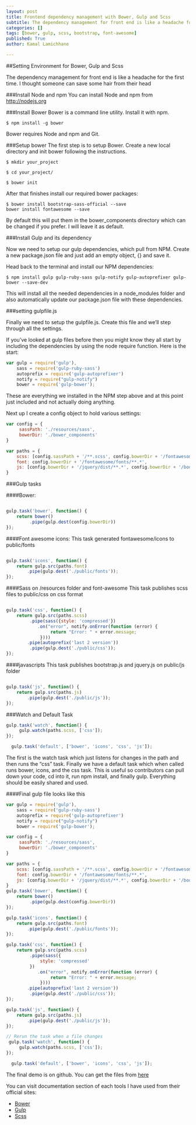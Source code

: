```yaml
---
layout: post
title: Frontend dependency management with Bower, Gulp and Scss
subtitle: The dependency management for front end is like a headache for the first time. I thought someone can save some hair from their head
categories: []
tags: [bower, gulp, scss, bootstrap, font-awesome]
published: True
author: Kamal Lamichhane

---
```


##Setting Environment for Bower, Gulp and Scss

The dependency management for front end is like a headache for the first time. I thought someone can save some hair from their head

###Install Node and npm
You can install Node and npm from http://nodejs.org

###Install Bower
Bower is a command line utility. Install it with npm.

```
$ npm install -g bower
```

Bower requires Node and npm and Git.

###Setup bower
The first step is to setup Bower. Create a new local directory and init bower following the instructions.

```
$ mkdir your_project

$ cd your_project/

$ bower init
```

After that finishes install our required bower packages:

```
$ bower install bootstrap-sass-official --save  
bower install fontawesome --save
```

By default this will put them in the bower_components directory which can be changed if you prefer. I will leave it as default.

###Install Gulp and its dependency

Now we need to setup our gulp dependencies, which pull from NPM. Create a new package.json file and just add an empty object, {} and save it.

Head back to the terminal and install our NPM dependencies:

```
$ npm install gulp gulp-ruby-sass gulp-notify gulp-autoprefixer gulp-bower --save-dev
```

This will install all the needed dependencies in a node_modules folder and also automatically update our package.json file with these dependencies.

###setting gulpfile.js

Finally we need to setup the gulpfile.js. Create this file and we’ll step through all the settings.

If you’ve looked at gulp files before then you might know they all start by including the dependencies by using the node require function. Here is the start:

```javascript
var gulp = require('gulp'),     
    sass = require('gulp-ruby-sass') 
    autoprefix = require('gulp-autoprefixer') 
    notify = require("gulp-notify") 
    bower = require('gulp-bower');
```

These are everything we installed in the NPM step above and at this point just included and not actually doing anything.

Next up I create a config object to hold various settings:

```javascript
var config = {
     sassPath: './resources/sass',
     bowerDir: './bower_components' 
}

var paths = {
    scss: [config.sassPath + '/**.scss', config.bowerDir + '/fontawesome/scss/font-awesome.scss'],
    font: config.bowerDir + '/fontawesome/fonts/**.*',
    js: [config.bowerDir + '/jquery/dist/**.*', config.bowerDir + '/bootstrap-sass-official/assets/javascripts/bootstrap.js']
}
```

###Gulp tasks

####Bower:
```javascript

gulp.task('bower', function() { 
    return bower()
         .pipe(gulp.dest(config.bowerDir)) 
});
```

####Font awesome icons:
This task generated fontawesome/icons to public/fonts
```javascript

gulp.task('icons', function() { 
    return gulp.src(paths.font) 
        .pipe(gulp.dest('./public/fonts')); 
});
```

####Sass on /resources folder and font-awesome
This task publishes scss files to public/css on css format 
```javascript

gulp.task('css', function() { 
    return gulp.src(paths.scss)
         .pipe(sass({style: 'compressed'}) 
            .on("error", notify.onError(function (error) {
                 return "Error: " + error.message;
             }))) 
        .pipe(autoprefix('last 2 version'))
         .pipe(gulp.dest('./public/css')); 
});
```

####javascripts
This task publishes bootstrap.js and jquery.js on public/js folder
```javascript

gulp.task('js', function() { 
    return gulp.src(paths.js)
        .pipe(gulp.dest('./public/js')); 
});
```

###Watch and Default Task

```javascript
gulp.task('watch', function() {
     gulp.watch(paths.scss, ['css']); 
});

  gulp.task('default', ['bower', 'icons', 'css', 'js']);
```

The first is the watch task which just listens for changes in the path and then runs the “css” task. Finally we have a default task which when called runs bower, icons, and the css task. This is useful so contributors can pull down your code, cd into it, run npm install, and finally gulp. Everything should be easily shared and used.

####Final gulp file looks like this

```javascript
var gulp = require('gulp'),     
    sass = require('gulp-ruby-sass') 
    autoprefix = require('gulp-autoprefixer') 
    notify = require("gulp-notify") 
    bower = require('gulp-bower');

var config = {
     sassPath: './resources/sass',
     bowerDir: './bower_components' 
}

var paths = {
    scss: [config.sassPath + '/**.scss', config.bowerDir + '/fontawesome/scss/font-awesome.scss'],
    font: config.bowerDir + '/fontawesome/fonts/**.*',
    js: [config.bowerDir + '/jquery/dist/**.*', config.bowerDir + '/bootstrap-sass-official/assets/javascripts/bootstrap.js']
}
gulp.task('bower', function() { 
    return bower()
         .pipe(gulp.dest(config.bowerDir)) 
});

gulp.task('icons', function() { 
    return gulp.src(paths.font) 
        .pipe(gulp.dest('./public/fonts')); 
});

gulp.task('css', function() { 
    return gulp.src(paths.scss)
         .pipe(sass({
             style: 'compressed'
         }) 
            .on("error", notify.onError(function (error) {
                 return "Error: " + error.message;
             }))) 
        .pipe(autoprefix('last 2 version'))
         .pipe(gulp.dest('./public/css')); 
});

gulp.task('js', function() { 
    return gulp.src(paths.js)
        .pipe(gulp.dest('./public/js')); 
});

// Rerun the task when a file changes
 gulp.task('watch', function() {
     gulp.watch(paths.scss, ['css']); 
});

  gulp.task('default', ['bower', 'icons', 'css', 'js']);
```

The final demo is on github. You can get the files from [here][github-demolink]

You can visit documentation section of each tools I have used from their official sites:
- [Bower][bowersite-link]
- [Gulp][gulpsite-link]
- [Scss][scsssite-link]

[bowersite-link]: http://bower.io/
[gulpsite-link]: http://www.gulpjs.com/
[scsssite-link]: http://sasscss.org/
[github-demolink]: https://github.com/lckamal/bower-gulp-scss 